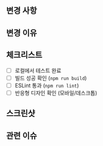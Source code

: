 ## 변경 사항
<!-- 이 PR에서 무엇을 변경했나요? -->

## 변경 이유
<!-- 왜 이 변경이 필요한가요? -->

## 체크리스트
- [ ] 로컬에서 테스트 완료
- [ ] 빌드 성공 확인 (`npm run build`)
- [ ] ESLint 통과 (`npm run lint`)
- [ ] 반응형 디자인 확인 (모바일/데스크톱)

## 스크린샷
<!-- UI 변경이 있는 경우 스크린샷을 첨부해주세요 -->

## 관련 이슈
<!-- Closes #이슈번호 -->
